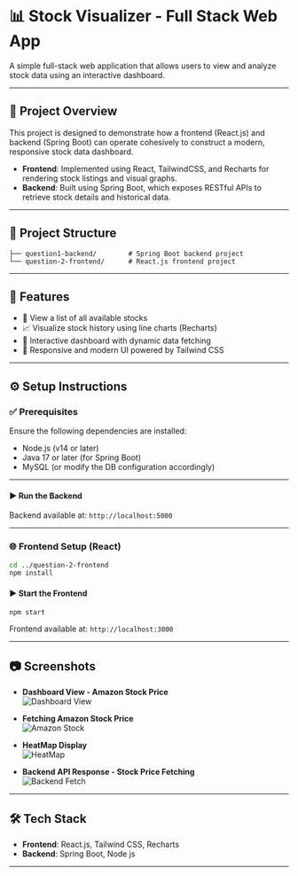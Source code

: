 # 📊 Stock Visualizer - Full Stack Web App

A simple full-stack web application that allows users to view and analyze stock data using an interactive dashboard.

---

## 🧠 Project Overview

This project is designed to demonstrate how a frontend (React.js) and backend (Spring Boot) can operate cohesively to construct a modern, responsive stock data dashboard.

- **Frontend**: Implemented using React, TailwindCSS, and Recharts for rendering stock listings and visual graphs.
- **Backend**: Built using Spring Boot, which exposes RESTful APIs to retrieve stock details and historical data.

---

## 📁 Project Structure

```
├── question1-backend/        # Spring Boot backend project
└── question-2-frontend/      # React.js frontend project
```

---

## 🚀 Features

- 📃 View a list of all available stocks  
- 📈 Visualize stock history using line charts (Recharts)  
- 🔄 Interactive dashboard with dynamic data fetching  
- 🎨 Responsive and modern UI powered by Tailwind CSS

---

## ⚙️ Setup Instructions

### ✅ Prerequisites

Ensure the following dependencies are installed:

- Node.js (v14 or later)
- Java 17 or later (for Spring Boot)
- MySQL (or modify the DB configuration accordingly)

---

#### ▶️ Run the Backend


Backend available at: `http://localhost:5000`

---

### 🌐 Frontend Setup (React)

```bash
cd ../question-2-frontend
npm install
```

#### ▶️ Start the Frontend

```bash
npm start
```

Frontend available at: `http://localhost:3000`

---

## 📷 Screenshots

- **Dashboard View - Amazon Stock Price**  
  ![Dashboard View](https://drive.google.com/uc?export=view&id=1MjUc3GreRuk1oQWimPjLU5jitZg-y-Tt)

- **Fetching Amazon Stock Price**  
  ![Amazon Stock](https://drive.google.com/uc?export=view&id=1hhVtREh1lrxnhH0ePT1fFQOtq3h-vAtX)

- **HeatMap Display**  
  ![HeatMap](https://drive.google.com/uc?export=view&id=1LrLCogIwem5UyivH0j-7UomB8AUzte8z)

- **Backend API Response - Stock Price Fetching**  
  ![Backend Fetch](https://drive.google.com/uc?export=view&id=1d0SM_WflysPNzMWizVn142uawbItaELe)

---

## 🛠️ Tech Stack

- **Frontend**: React.js, Tailwind CSS, Recharts  
- **Backend**: Spring Boot, Node js  


---
